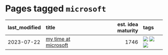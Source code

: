 # Pages tagged `microsoft`

|last_modified|title|est. idea maturity|tags
|:---|:---|---:|:---|
|2023-07-22|[my time at microsoft](../my_time_at_microsoft.md)|1746|[![](https://img.shields.io/badge/tag-amazon-296bb1)](../tags/amazon.md) [![](https://img.shields.io/badge/tag-autobiographical-606780)](../tags/autobiographical.md) [![](https://img.shields.io/badge/tag-microsoft-9a9fc4)](../tags/microsoft.md)|